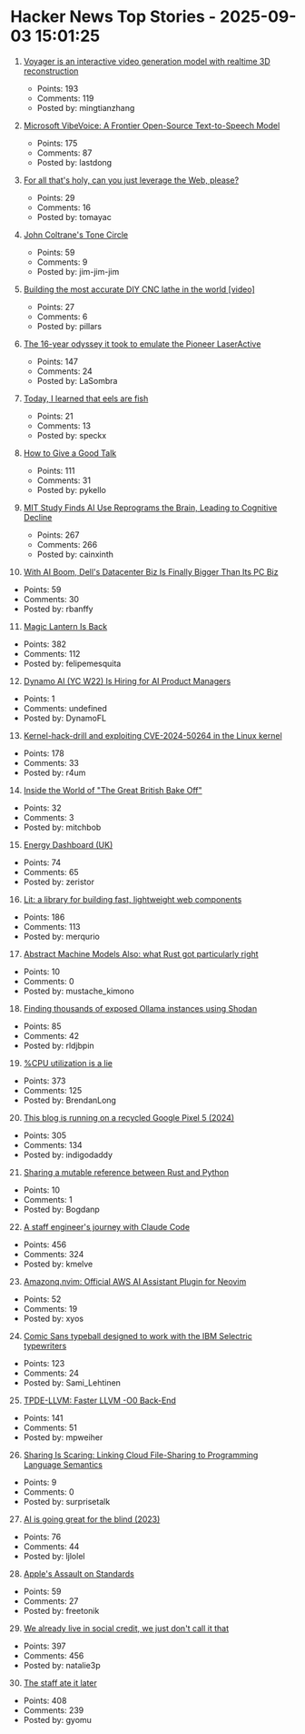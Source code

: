 # Hacker News Top Stories - 2025-09-03 15:01:25

1. [Voyager is an interactive video generation model with realtime 3D reconstruction](https://github.com/Tencent-Hunyuan/HunyuanWorld-Voyager)
   - Points: 193
   - Comments: 119
   - Posted by: mingtianzhang

2. [Microsoft VibeVoice: A Frontier Open-Source Text-to-Speech Model](https://microsoft.github.io/VibeVoice/)
   - Points: 175
   - Comments: 87
   - Posted by: lastdong

3. [For all that's holy, can you just leverage the Web, please?](https://blog.tomayac.com/2025/09/03/for-all-thats-holy-can-you-just-leverage-the-web-please/)
   - Points: 29
   - Comments: 16
   - Posted by: tomayac

4. [John Coltrane's Tone Circle](https://roelsworld.eu/blog-saxophone/coltrane-tone-circle/)
   - Points: 59
   - Comments: 9
   - Posted by: jim-jim-jim

5. [Building the most accurate DIY CNC lathe in the world [video]](https://www.youtube.com/watch?v=vEr2CJruwEM)
   - Points: 27
   - Comments: 6
   - Posted by: pillars

6. [The 16-year odyssey it took to emulate the Pioneer LaserActive](https://www.readonlymemo.com/this-is-the-first-the-16-year-odyssey-of-time-money-wrong-turns-and-frustration-it-took-to-finally-emulate-the-pioneer-laseractive/)
   - Points: 147
   - Comments: 24
   - Posted by: LaSombra

7. [Today, I learned that eels are fish](https://eocampaign1.com/web-version?p=495827fa-8295-11f0-8687-8f5da38390bd&pt=campaign&t=1756227062&s=033ffe0494c7a7084332eb6e164c4feeeb6b4612e0de0df1aa1bf5fd59ce2d08)
   - Points: 21
   - Comments: 13
   - Posted by: speckx

8. [How to Give a Good Talk](https://blog.sigplan.org/2025/03/31/how-to-give-a-good-talk/)
   - Points: 111
   - Comments: 31
   - Posted by: pykello

9. [MIT Study Finds AI Use Reprograms the Brain, Leading to Cognitive Decline](https://publichealthpolicyjournal.com/mit-study-finds-artificial-intelligence-use-reprograms-the-brain-leading-to-cognitive-decline/)
   - Points: 267
   - Comments: 266
   - Posted by: cainxinth

10. [With AI Boom, Dell's Datacenter Biz Is Finally Bigger Than Its PC Biz](https://www.nextplatform.com/2025/08/29/with-ai-boom-dells-datacenter-biz-is-finally-bigger-than-its-pc-biz/)
   - Points: 59
   - Comments: 30
   - Posted by: rbanffy

11. [Magic Lantern Is Back](https://www.magiclantern.fm/forum/index.php?topic=27315.0)
   - Points: 382
   - Comments: 112
   - Posted by: felipemesquita

12. [Dynamo AI (YC W22) Is Hiring for AI Product Managers](https://www.ycombinator.com/companies/dynamo-ai/jobs/tt5OVwf-product-manager-ai)
   - Points: 1
   - Comments: undefined
   - Posted by: DynamoFL

13. [Kernel-hack-drill and exploiting CVE-2024-50264 in the Linux kernel](https://a13xp0p0v.github.io/2025/09/02/kernel-hack-drill-and-CVE-2024-50264.html)
   - Points: 178
   - Comments: 33
   - Posted by: r4um

14. [Inside the World of "The Great British Bake Off"](https://www.newyorker.com/magazine/2025/09/01/inside-the-world-of-the-great-british-bake-off)
   - Points: 32
   - Comments: 3
   - Posted by: mitchbob

15. [Energy Dashboard (UK)](https://www.energydashboard.co.uk/map)
   - Points: 74
   - Comments: 65
   - Posted by: zeristor

16. [Lit: a library for building fast, lightweight web components](https://lit.dev)
   - Points: 186
   - Comments: 113
   - Posted by: merqurio

17. [Abstract Machine Models Also: what Rust got particularly right](https://dr-knz.net/abstract-machine-models.html)
   - Points: 10
   - Comments: 0
   - Posted by: mustache_kimono

18. [Finding thousands of exposed Ollama instances using Shodan](https://blogs.cisco.com/security/detecting-exposed-llm-servers-shodan-case-study-on-ollama)
   - Points: 85
   - Comments: 42
   - Posted by: rldjbpin

19. [%CPU utilization is a lie](https://www.brendanlong.com/cpu-utilization-is-a-lie.html)
   - Points: 373
   - Comments: 125
   - Posted by: BrendanLong

20. [This blog is running on a recycled Google Pixel 5 (2024)](https://blog.ctms.me/posts/2024-08-29-running-this-blog-on-a-pixel-5/)
   - Points: 305
   - Comments: 134
   - Posted by: indigodaddy

21. [Sharing a mutable reference between Rust and Python](https://blog.lilyf.org/posts/python-mutable-reference/)
   - Points: 10
   - Comments: 1
   - Posted by: Bogdanp

22. [A staff engineer's journey with Claude Code](https://www.sanity.io/blog/first-attempt-will-be-95-garbage)
   - Points: 456
   - Comments: 324
   - Posted by: kmelve

23. [Amazonq.nvim: Official AWS AI Assistant Plugin for Neovim](https://github.com/awslabs/amazonq.nvim)
   - Points: 52
   - Comments: 19
   - Posted by: xyos

24. [Comic Sans typeball designed to work with the IBM Selectric typewriters](https://www.printables.com/model/441233-comic-sans-typeball-for-the-ibm-selectric-typewrit)
   - Points: 123
   - Comments: 24
   - Posted by: Sami_Lehtinen

25. [TPDE-LLVM: Faster LLVM -O0 Back-End](https://discourse.llvm.org/t/tpde-llvm-10-20x-faster-llvm-o0-back-end/86664)
   - Points: 141
   - Comments: 51
   - Posted by: mpweiher

26. [Sharing Is Scaring: Linking Cloud File-Sharing to Programming Language Semantics](https://cs.brown.edu/~sk/Publications/Papers/Published/akf-sharing-scaring/)
   - Points: 9
   - Comments: 0
   - Posted by: surprisetalk

27. [AI is going great for the blind (2023)](https://robertkingett.com/posts/6230/)
   - Points: 76
   - Comments: 44
   - Posted by: ljlolel

28. [Apple's Assault on Standards](https://infrequently.org/2025/09/apples-crimes-against-the-internet-community/)
   - Points: 59
   - Comments: 27
   - Posted by: freetonik

29. [We already live in social credit, we just don't call it that](https://www.thenexus.media/your-phone-already-has-social-credit-we-just-lie-about-it/)
   - Points: 397
   - Comments: 456
   - Posted by: natalie3p

30. [The staff ate it later](https://en.wikipedia.org/wiki/The_staff_ate_it_later)
   - Points: 408
   - Comments: 239
   - Posted by: gyomu

